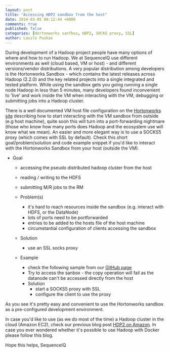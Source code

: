 ```yaml
---
layout: post
title: "Accessing HDP2 sandbox from the host"
date: 2014-03-05 08:12:44 +0000
comments: true
published: false
categories: [Hortonworks sanfbox, HDP2, SOCKS proxy, SSL]
author: Laszlo Puskas
---
```

During development of a Hadoop project people have many options of where and how to run Hadoop. We at SequenceIQ use different environments as well (cloud based, VM or host) - and different versions/vendor distributions. A very popular distribution among developers is the Hortonworks Sandbox - which contains the latest releases across Hadoop (2.2.0) and the key related projects into a single integrated and tested platform.
While using the sandbox gets you going running a single node Hadoop in less than 5 minutes, many developers found inconvenient to 'live' and work inside the VM when interacting with the VM, debugging or submitting jobs into a Hadoop cluster. 

There is a well documented VM host file configuration on the [Hortonworks site](http://docs.hortonworks.com/) describing how to start interacting with the VM sandbox from outside (e.g host machine), quite soon this will turn into a port-forwarding nightmare (those who know how many ports does Hadoop and the ecosystem use will know what we mean). An easier and more elegant way is to use a SOCKS5 proxy (which comes with SSL by default). 
Check this short goal/problem/solution and code example snippet if you'd like to interact with the Hortonworks Sandbox from your host (outside the VM).

 * Goal
      * accessing the pseudo distributed hadoop cluster from the  host
      * reading / writing to the  HDFS
      * submitting  M/R jobs to the RM

   * Problem(s)
      * it's hard to reach resources inside the sandbox (e.g. interact with HDFS, or the DataNode)
      * lots of ports need to be portforwarded
      * entries to be added to the hosts file of the  host machine
      * circumstantial configuration of clients  accessing the sandbox

   * Solution
      * use an SSL socks proxy

   * Example
      * check the following sample from our [GitHub page](https://github.com/sequenceiq/sequenceiq-samples/tree/master/HDP-sandbox-access)
      * Try to access the sanbox - the copy operation will fail as the datanode can't be accessed directly from the host
	  * Solution
	  	  * start a SOCKS5 proxy with SSL 
	  	  * configure the client to use the proxy
	  	  
	  	  
As you see it's pretty easy and convenient to use the Hortonworks sandbox as a pre-configured development environment.

In case you'd like to use (as we do most of the time) a Hadoop cluster in the cloud (Amazon EC2), check our previous blog post [HDP2 on Amazon](http://blog.sequenceiq.com/blog/2014/02/07/hdp2-on-amazon/). 
In case you ever wondered whether it's possible to use Hadoop with Docker please follow this blog.

Hope this helps,
SequenceIQ
